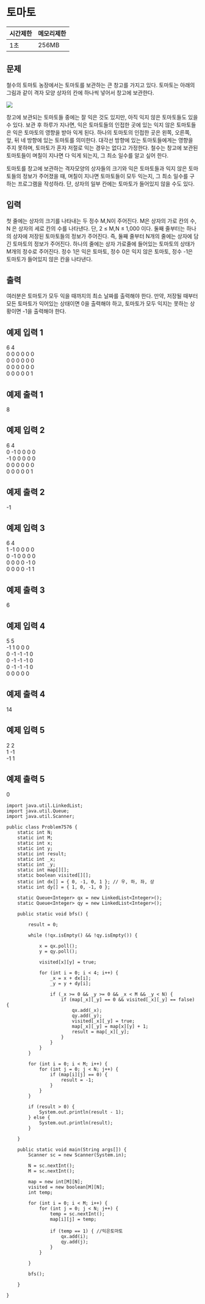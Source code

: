 ﻿# 토마토
| 시간제한 |  메모리제한|
|--|--|
| 1초 | 256MB |

## 문제
철수의 토마토 농장에서는 토마토를 보관하는 큰 창고를 가지고 있다. 토마토는 아래의 그림과 같이 격자 모양 상자의 칸에 하나씩 넣어서 창고에 보관한다.

![](https://www.acmicpc.net/upload/images/tmt.png)

창고에 보관되는 토마토들 중에는 잘 익은 것도 있지만, 아직 익지 않은 토마토들도 있을 수 있다. 보관 후 하루가 지나면, 익은 토마토들의 인접한 곳에 있는 익지 않은 토마토들은 익은 토마토의 영향을 받아 익게 된다. 하나의 토마토의 인접한 곳은 왼쪽, 오른쪽, 앞, 뒤 네 방향에 있는 토마토를 의미한다. 대각선 방향에 있는 토마토들에게는 영향을 주지 못하며, 토마토가 혼자 저절로 익는 경우는 없다고 가정한다. 철수는 창고에 보관된 토마토들이 며칠이 지나면 다 익게 되는지, 그 최소 일수를 알고 싶어 한다.

토마토를 창고에 보관하는 격자모양의 상자들의 크기와 익은 토마토들과 익지 않은 토마토들의 정보가 주어졌을 때, 며칠이 지나면 토마토들이 모두 익는지, 그 최소 일수를 구하는 프로그램을 작성하라. 단, 상자의 일부 칸에는 토마토가 들어있지 않을 수도 있다.

## 입력
첫 줄에는 상자의 크기를 나타내는 두 정수 M,N이 주어진다. M은 상자의 가로 칸의 수, N 은 상자의 세로 칸의 수를 나타낸다. 단, 2 ≤ M,N ≤ 1,000 이다. 둘째 줄부터는 하나의 상자에 저장된 토마토들의 정보가 주어진다. 즉, 둘째 줄부터 N개의 줄에는 상자에 담긴 토마토의 정보가 주어진다. 하나의 줄에는 상자 가로줄에 들어있는 토마토의 상태가 M개의 정수로 주어진다. 정수 1은 익은 토마토, 정수 0은 익지 않은 토마토, 정수 -1은 토마토가 들어있지 않은 칸을 나타낸다.

## 출력
여러분은 토마토가 모두 익을 때까지의 최소 날짜를 출력해야 한다. 만약, 저장될 때부터 모든 토마토가 익어있는 상태이면 0을 출력해야 하고, 토마토가 모두 익지는 못하는 상황이면 -1을 출력해야 한다.

## 예제 입력 1 
6 4<br>
0 0 0 0 0 0<br>
0 0 0 0 0 0<br>
0 0 0 0 0 0<br>
0 0 0 0 0 1

## 예제 출력 1 
8

## 예제 입력 2 
6 4<br>
0 -1 0 0 0 0<br>
-1 0 0 0 0 0<br>
0 0 0 0 0 0<br>
0 0 0 0 0 1

## 예제 출력 2 
-1

## 예제 입력 3  
6 4<br>
1 -1 0 0 0 0<br>
0 -1 0 0 0 0<br>
0 0 0 0 -1 0<br>
0 0 0 0 -1 1

## 예제 출력 3 
6

## 예제 입력 4 
5 5<br>
-1 1 0 0 0<br>
0 -1 -1 -1 0<br>
0 -1 -1 -1 0<br>
0 -1 -1 -1 0<br>
0 0 0 0 0

## 예제 출력 4 
14

## 예제 입력 5 
2 2<br>
1 -1<br>
-1 1

## 예제 출력 5 
0

```
import java.util.LinkedList;
import java.util.Queue;
import java.util.Scanner;

public class Problem7576 {
	static int N;
	static int M;
	static int x;
	static int y;
	static int result;
	static int _x;
	static int _y;
	static int map[][];
	static boolean visited[][];
	static int dx[] = { 0, -1, 0, 1 }; // 우, 하, 좌, 상
	static int dy[] = { 1, 0, -1, 0 };

	static Queue<Integer> qx = new LinkedList<Integer>();
	static Queue<Integer> qy = new LinkedList<Integer>();

	public static void bfs() {
		
		result = 0;

		while (!qx.isEmpty() && !qy.isEmpty()) {

			x = qx.poll();
			y = qy.poll();

			visited[x][y] = true;

			for (int i = 0; i < 4; i++) {
				_x = x + dx[i];
				_y = y + dy[i];

				if (_x >= 0 && _y >= 0 && _x < M && _y < N) {
					if (map[_x][_y] == 0 && visited[_x][_y] == false) {
						qx.add(_x);
						qy.add(_y);
						visited[_x][_y] = true;
						map[_x][_y] = map[x][y] + 1;
						result = map[_x][_y];
					}
				}
			}
		}

		for (int i = 0; i < M; i++) {
			for (int j = 0; j < N; j++) {
				if (map[i][j] == 0) {
					result = -1;
				}
			}
		}

		if (result > 0) {
			System.out.println(result - 1);
		} else {
			System.out.println(result);
		}

	}

	public static void main(String args[]) {
		Scanner sc = new Scanner(System.in);
		
		N = sc.nextInt();
		M = sc.nextInt();

		map = new int[M][N];
		visited = new boolean[M][N];
		int temp;

		for (int i = 0; i < M; i++) {
			for (int j = 0; j < N; j++) {
				temp = sc.nextInt();
				map[i][j] = temp;

				if (temp == 1) { //익은토마토
					qx.add(i);
					qy.add(j);
				}
			}

		}

		bfs();

	}

}

```
<!--stackedit_data:
eyJoaXN0b3J5IjpbLTE0NjcxMzkwMzFdfQ==
-->